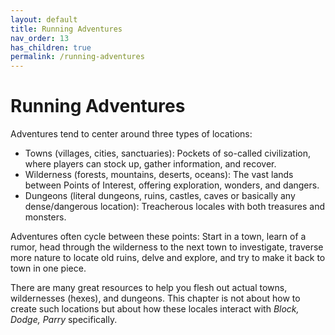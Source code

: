```yaml
---
layout: default
title: Running Adventures
nav_order: 13
has_children: true
permalink: /running-adventures
---
```

# Running Adventures

Adventures tend to center around three types of locations:

- Towns (villages, cities, sanctuaries): Pockets of so-called civilization, where players can stock up, gather information, and recover.
- Wilderness (forests, mountains, deserts, oceans): The vast lands between Points of Interest, offering exploration, wonders, and dangers.
- Dungeons (literal dungeons, ruins, castles, caves or basically any dense/dangerous location): Treacherous locales with both treasures and monsters.

Adventures often cycle between these points: Start in a town, learn of a rumor, head through the wilderness to the next town to investigate, traverse more nature to locate old ruins, delve and explore, and try to make it back to town in one piece.

There are many great resources to help you flesh out actual towns, wildernesses (hexes), and dungeons. This chapter is not about how to create such locations but about how these locales interact with *Block, Dodge, Parry* specifically.
